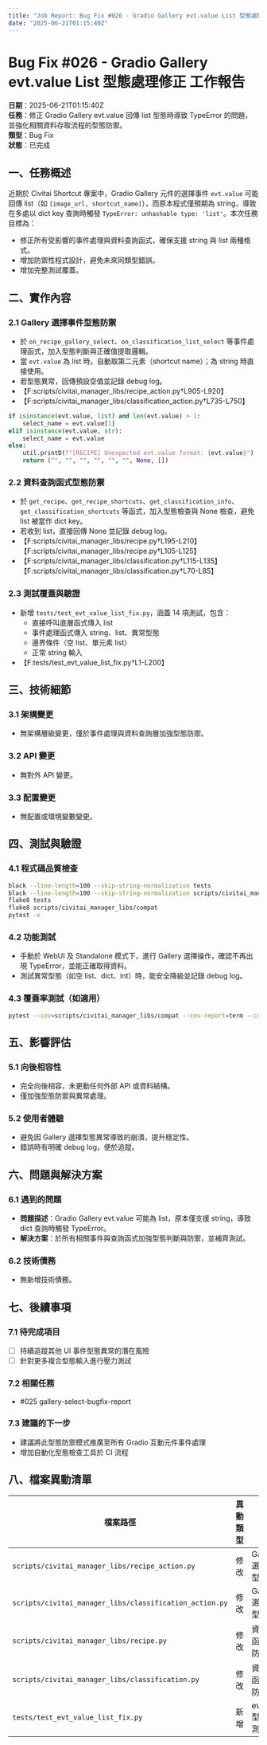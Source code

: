 ```yaml
---
title: "Job Report: Bug Fix #026 - Gradio Gallery evt.value List 型態處理修正"
date: "2025-06-21T01:15:40Z"
---
```


# Bug Fix #026 - Gradio Gallery evt.value List 型態處理修正 工作報告

**日期**：2025-06-21T01:15:40Z  
**任務**：修正 Gradio Gallery evt.value 回傳 list 型態時導致 TypeError 的問題，並強化相關資料存取流程的型態防禦。  
**類型**：Bug Fix  
**狀態**：已完成

## 一、任務概述

近期於 Civitai Shortcut 專案中，Gradio Gallery 元件的選擇事件 `evt.value` 可能回傳 list（如 `[image_url, shortcut_name]`），而原本程式僅預期為 string，導致在多處以 dict key 查詢時觸發 `TypeError: unhashable type: 'list'`。本次任務目標為：
- 修正所有受影響的事件處理與資料查詢函式，確保支援 string 與 list 兩種格式。
- 增加防禦性程式設計，避免未來同類型錯誤。
- 增加完整測試覆蓋。

## 二、實作內容

### 2.1 Gallery 選擇事件型態防禦
- 於 `on_recipe_gallery_select`、`on_classification_list_select` 等事件處理函式，加入型態判斷與正確值提取邏輯。
- 當 `evt.value` 為 list 時，自動取第二元素（shortcut name）；為 string 時直接使用。
- 若型態異常，回傳預設空值並記錄 debug log。
- 【F:scripts/civitai_manager_libs/recipe_action.py†L905-L920】
- 【F:scripts/civitai_manager_libs/classification_action.py†L735-L750】

```python
if isinstance(evt.value, list) and len(evt.value) > 1:
    select_name = evt.value[1]
elif isinstance(evt.value, str):
    select_name = evt.value
else:
    util.printD(f"[RECIPE] Unexpected evt.value format: {evt.value}")
    return ("", "", "", "", "", "", None, [])
```

### 2.2 資料查詢函式型態防禦
- 於 `get_recipe`、`get_recipe_shortcuts`、`get_classification_info`、`get_classification_shortcuts` 等函式，加入型態檢查與 None 檢查，避免 list 被當作 dict key。
- 若收到 list，直接回傳 None 並記錄 debug log。
- 【F:scripts/civitai_manager_libs/recipe.py†L195-L210】【F:scripts/civitai_manager_libs/recipe.py†L105-L125】
- 【F:scripts/civitai_manager_libs/classification.py†L115-L135】【F:scripts/civitai_manager_libs/classification.py†L70-L85】

### 2.3 測試覆蓋與驗證
- 新增 `tests/test_evt_value_list_fix.py`，涵蓋 14 項測試，包含：
  - 直接呼叫底層函式傳入 list
  - 事件處理函式傳入 string、list、異常型態
  - 邊界條件（空 list、單元素 list）
  - 正常 string 輸入
- 【F:tests/test_evt_value_list_fix.py†L1-L200】

## 三、技術細節

### 3.1 架構變更
- 無架構層級變更，僅於事件處理與資料查詢層加強型態防禦。

### 3.2 API 變更
- 無對外 API 變更。

### 3.3 配置變更
- 無配置或環境變數變更。

## 四、測試與驗證

### 4.1 程式碼品質檢查
```bash
black --line-length=100 --skip-string-normalization tests
black --line-length=100 --skip-string-normalization scripts/civitai_manager_libs/compat
flake8 tests
flake8 scripts/civitai_manager_libs/compat
pytest -v
```

### 4.2 功能測試
- 手動於 WebUI 及 Standalone 模式下，進行 Gallery 選擇操作，確認不再出現 TypeError，並能正確取得資料。
- 測試異常型態（如空 list、dict、int）時，能安全降級並記錄 debug log。

### 4.3 覆蓋率測試（如適用）
```bash
pytest --cov=scripts/civitai_manager_libs/compat --cov-report=term --cov-report=html
```

## 五、影響評估

### 5.1 向後相容性
- 完全向後相容，未更動任何外部 API 或資料結構。
- 僅加強型態防禦與異常處理。

### 5.2 使用者體驗
- 避免因 Gallery 選擇型態異常導致的崩潰，提升穩定性。
- 錯誤時有明確 debug log，便於追蹤。

## 六、問題與解決方案

### 6.1 遇到的問題
- **問題描述**：Gradio Gallery evt.value 可能為 list，原本僅支援 string，導致 dict 查詢時觸發 TypeError。
- **解決方案**：於所有相關事件與查詢函式加強型態判斷與防禦，並補齊測試。

### 6.2 技術債務
- 無新增技術債務。

## 七、後續事項

### 7.1 待完成項目
- [ ] 持續追蹤其他 UI 事件型態異常的潛在風險
- [ ] 針對更多複合型態輸入進行壓力測試

### 7.2 相關任務
- #025 gallery-select-bugfix-report

### 7.3 建議的下一步
- 建議將此型態防禦模式推廣至所有 Gradio 互動元件事件處理
- 增加自動化型態檢查工具於 CI 流程

## 八、檔案異動清單

| 檔案路徑 | 異動類型 | 描述 |
|---------|----------|------|
| `scripts/civitai_manager_libs/recipe_action.py` | 修改 | Gallery 選擇事件型態防禦 |
| `scripts/civitai_manager_libs/classification_action.py` | 修改 | Gallery 選擇事件型態防禦 |
| `scripts/civitai_manager_libs/recipe.py` | 修改 | 資料查詢函式型態防禦 |
| `scripts/civitai_manager_libs/classification.py` | 修改 | 資料查詢函式型態防禦 |
| `tests/test_evt_value_list_fix.py` | 新增 | evt.value 型態防禦測試覆蓋 |
